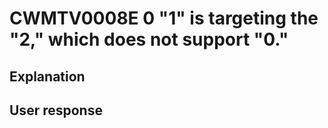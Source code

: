 # CWMTV0008E 0 "1" is targeting the "2," which does not support "0."

## Explanation

## User response